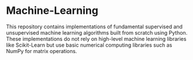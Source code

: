 # Machine-Learning
This repository contains implementations of fundamental supervised and unsupervised machine learning algorithms built from scratch using Python. These implementations do not rely on high-level machine learning libraries like Scikit-Learn but use basic numerical computing libraries such as NumPy for matrix operations.
